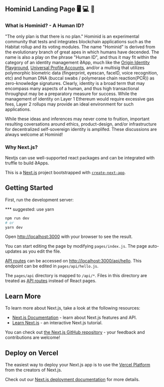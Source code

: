 ## Hominid Landing Page 🖥 💻 📱

### What is Hominid? - A Human ID? 
"The only plan is that there is no plan." Hominid is an experimental community that tests and integrates blockchain applications such as the Habitat rollup and its voting modules. The name "Hominid" is derived from the evolutionary branch of great apes in which humans have decended. The name is also a play on the phrase "Human ID", and thus it may fit within the category of an identity management ∂App, much like the [Origin Identity Playground](https://github.com/OriginProtocol/origin-playground), [Universal Profile Accounts](http://universalprofile.cloud/), and/or a multisig that utilizes polymorphic biometric data (fingerprint, eyescan, faceID, voice recognition, etc) and human DNA (buccal swabs / polymerase chain reaction(PCR)) as zero-knowledge signatures. Clearly, identity is a broad term that may encompass many aspects of a human, and thus high transactional throughput may be a preparatory measure for success. While the management of identity on Layer 1 Ethereum would require excessive gas fees, Layer 2 rollups may provide an ideal environment for such applications. 

While these ideas and inferences may never come to fruition, important resulting coversations around ethics, product-design, and/or infrastructure for decentralized self-sovereign identity is amplifed. These discussions are always welcome at Hominid!

### Why Next.js?
Nextjs can use well-supported react packages and can be integrated with truffle to build ∂Apps. 

This is a [Next.js](https://nextjs.org/) project bootstrapped with [`create-next-app`](https://github.com/vercel/next.js/tree/canary/packages/create-next-app).

## Getting Started

First, run the development server:

*** suggested: use yarn
```bash
npm run dev
# or
yarn dev
```

Open [http://localhost:3000](http://localhost:3000) with your browser to see the result.

You can start editing the page by modifying `pages/index.js`. The page auto-updates as you edit the file.

[API routes](https://nextjs.org/docs/api-routes/introduction) can be accessed on [http://localhost:3000/api/hello](http://localhost:3000/api/hello). This endpoint can be edited in `pages/api/hello.js`.

The `pages/api` directory is mapped to `/api/*`. Files in this directory are treated as [API routes](https://nextjs.org/docs/api-routes/introduction) instead of React pages.

## Learn More

To learn more about Next.js, take a look at the following resources:

- [Next.js Documentation](https://nextjs.org/docs) - learn about Next.js features and API.
- [Learn Next.js](https://nextjs.org/learn) - an interactive Next.js tutorial.

You can check out [the Next.js GitHub repository](https://github.com/vercel/next.js/) - your feedback and contributions are welcome!

## Deploy on Vercel

The easiest way to deploy your Next.js app is to use the [Vercel Platform](https://vercel.com/new?utm_medium=default-template&filter=next.js&utm_source=create-next-app&utm_campaign=create-next-app-readme) from the creators of Next.js.

Check out our [Next.js deployment documentation](https://nextjs.org/docs/deployment) for more details.
